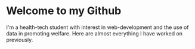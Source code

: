 <h1>Welcome to my Github</h1>

I'm a health-tech student with interest in web-development and the use of data in promoting welfare.
Here are almost everything I have worked on previously.

<!---
mmiljas/mmiljas is a ✨ special ✨ repository because its `README.md` (this file) appears on your GitHub profile.
You can click the Preview link to take a look at your changes.
--->
